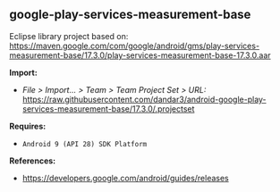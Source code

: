 ## google-play-services-measurement-base

Eclipse library project based on:<br/>
https://maven.google.com/com/google/android/gms/play-services-measurement-base/17.3.0/play-services-measurement-base-17.3.0.aar

**Import:**
- _File > Import... > Team > Team Project Set > URL:_<br/>
  https://raw.githubusercontent.com/dandar3/android-google-play-services-measurement-base/17.3.0/.projectset

**Requires:**
- `Android 9 (API 28) SDK Platform`

**References:**
- https://developers.google.com/android/guides/releases